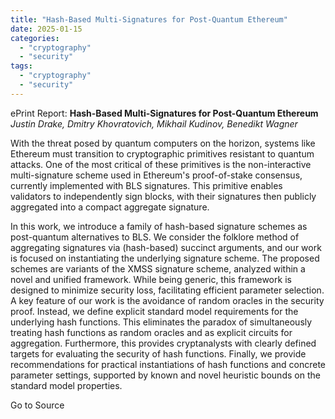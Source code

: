 ```yaml
---
title: "Hash-Based Multi-Signatures for Post-Quantum Ethereum"
date: 2025-01-15
categories: 
  - "cryptography"
  - "security"
tags: 
  - "cryptography"
  - "security"
---
```


ePrint Report: **Hash-Based Multi-Signatures for Post-Quantum Ethereum**  
_Justin Drake, Dmitry Khovratovich, Mikhail Kudinov, Benedikt Wagner_

With the threat posed by quantum computers on the horizon, systems like Ethereum must transition to cryptographic primitives resistant to quantum attacks. One of the most critical of these primitives is the non-interactive multi-signature scheme used in Ethereum's proof-of-stake consensus, currently implemented with BLS signatures. This primitive enables validators to independently sign blocks, with their signatures then publicly aggregated into a compact aggregate signature.  
  
In this work, we introduce a family of hash-based signature schemes as post-quantum alternatives to BLS. We consider the folklore method of aggregating signatures via (hash-based) succinct arguments, and our work is focused on instantiating the underlying signature scheme. The proposed schemes are variants of the XMSS signature scheme, analyzed within a novel and unified framework. While being generic, this framework is designed to minimize security loss, facilitating efficient parameter selection. A key feature of our work is the avoidance of random oracles in the security proof. Instead, we define explicit standard model requirements for the underlying hash functions. This eliminates the paradox of simultaneously treating hash functions as random oracles and as explicit circuits for aggregation. Furthermore, this provides cryptanalysts with clearly defined targets for evaluating the security of hash functions. Finally, we provide recommendations for practical instantiations of hash functions and concrete parameter settings, supported by known and novel heuristic bounds on the standard model properties.

Go to Source
